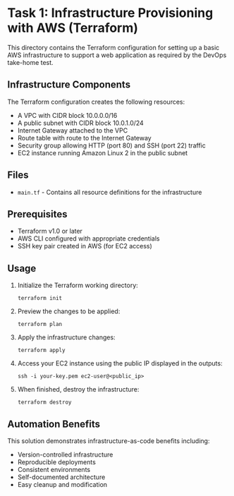 # Task 1: Infrastructure Provisioning with AWS (Terraform)

This directory contains the Terraform configuration for setting up a basic AWS infrastructure to support a web application as required by the DevOps take-home test.

## Infrastructure Components

The Terraform configuration creates the following resources:

- A VPC with CIDR block 10.0.0.0/16
- A public subnet with CIDR block 10.0.1.0/24
- Internet Gateway attached to the VPC
- Route table with route to the Internet Gateway
- Security group allowing HTTP (port 80) and SSH (port 22) traffic
- EC2 instance running Amazon Linux 2 in the public subnet

## Files

- `main.tf` - Contains all resource definitions for the infrastructure

## Prerequisites

- Terraform v1.0 or later
- AWS CLI configured with appropriate credentials
- SSH key pair created in AWS (for EC2 access)

## Usage

1. Initialize the Terraform working directory:
   ```
   terraform init
   ```

2. Preview the changes to be applied:
   ```
   terraform plan
   ```

3. Apply the infrastructure changes:
   ```
   terraform apply
   ```

4. Access your EC2 instance using the public IP displayed in the outputs:
   ```
   ssh -i your-key.pem ec2-user@<public_ip>
   ```

5. When finished, destroy the infrastructure:
   ```
   terraform destroy
   ```

## Automation Benefits

This solution demonstrates infrastructure-as-code benefits including:
- Version-controlled infrastructure
- Reproducible deployments
- Consistent environments
- Self-documented architecture
- Easy cleanup and modification